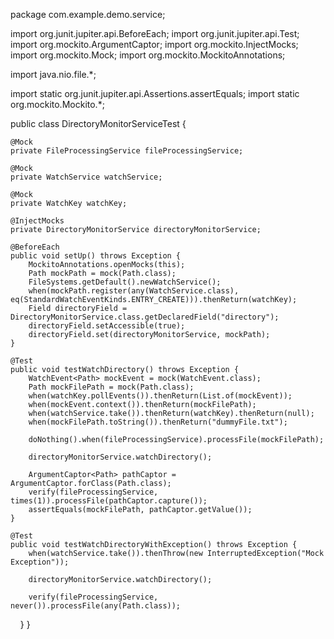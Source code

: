 package com.example.demo.service;

import org.junit.jupiter.api.BeforeEach;
import org.junit.jupiter.api.Test;
import org.mockito.ArgumentCaptor;
import org.mockito.InjectMocks;
import org.mockito.Mock;
import org.mockito.MockitoAnnotations;

import java.nio.file.*;

import static org.junit.jupiter.api.Assertions.assertEquals;
import static org.mockito.Mockito.*;

public class DirectoryMonitorServiceTest {

    @Mock
    private FileProcessingService fileProcessingService;

    @Mock
    private WatchService watchService;

    @Mock
    private WatchKey watchKey;

    @InjectMocks
    private DirectoryMonitorService directoryMonitorService;

    @BeforeEach
    public void setUp() throws Exception {
        MockitoAnnotations.openMocks(this);
        Path mockPath = mock(Path.class);
        FileSystems.getDefault().newWatchService();
        when(mockPath.register(any(WatchService.class), eq(StandardWatchEventKinds.ENTRY_CREATE))).thenReturn(watchKey);
        Field directoryField = DirectoryMonitorService.class.getDeclaredField("directory");
        directoryField.setAccessible(true);
        directoryField.set(directoryMonitorService, mockPath);
    }

    @Test
    public void testWatchDirectory() throws Exception {
        WatchEvent<Path> mockEvent = mock(WatchEvent.class);
        Path mockFilePath = mock(Path.class);
        when(watchKey.pollEvents()).thenReturn(List.of(mockEvent));
        when(mockEvent.context()).thenReturn(mockFilePath);
        when(watchService.take()).thenReturn(watchKey).thenReturn(null);
        when(mockFilePath.toString()).thenReturn("dummyFile.txt");

        doNothing().when(fileProcessingService).processFile(mockFilePath);

        directoryMonitorService.watchDirectory();

        ArgumentCaptor<Path> pathCaptor = ArgumentCaptor.forClass(Path.class);
        verify(fileProcessingService, times(1)).processFile(pathCaptor.capture());
        assertEquals(mockFilePath, pathCaptor.getValue());
    }

    @Test
    public void testWatchDirectoryWithException() throws Exception {
        when(watchService.take()).thenThrow(new InterruptedException("Mock Exception"));

        directoryMonitorService.watchDirectory();

        verify(fileProcessingService, never()).processFile(any(Path.class));
    }
}
